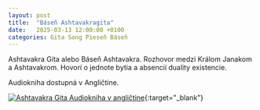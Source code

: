 ```yaml
---
layout: post
title:  "Báseň Ashtavakragita"
date:   2025-03-13 12:00:00 +0100
categories: Gita Song Pieseň Báseň
---
```


Ashtavakra Gita alebo Báseň Ashtavakra.
Rozhovor medzi Králom Janakom a Ashtavakrom.
Hovorí o jednote bytia a absencií duality existencie.

Audiokniha dostupná v Angličtine.

[![Ashtavakra Gita Audiokniha v angličtine](https://img.youtube.com/vi/0H_tqaiwt2w/hqdefault.jpg)](https://www.youtube.com/watch?v=0H_tqaiwt2w){:target="_blank"}
